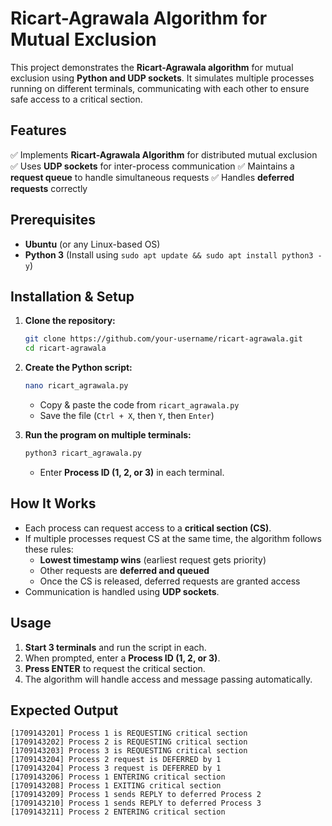 # Ricart-Agrawala Algorithm for Mutual Exclusion

This project demonstrates the **Ricart-Agrawala algorithm** for mutual exclusion using **Python and UDP sockets**. It simulates multiple processes running on different terminals, communicating with each other to ensure safe access to a critical section.

## Features
✅ Implements **Ricart-Agrawala Algorithm** for distributed mutual exclusion
✅ Uses **UDP sockets** for inter-process communication
✅ Maintains a **request queue** to handle simultaneous requests
✅ Handles **deferred requests** correctly

## Prerequisites
- **Ubuntu** (or any Linux-based OS)
- **Python 3** (Install using `sudo apt update && sudo apt install python3 -y`)

## Installation & Setup
1. **Clone the repository:**
   ```bash
   git clone https://github.com/your-username/ricart-agrawala.git
   cd ricart-agrawala
   ```
2. **Create the Python script:**
   ```bash
   nano ricart_agrawala.py
   ```
   - Copy & paste the code from `ricart_agrawala.py`
   - Save the file (`Ctrl + X`, then `Y`, then `Enter`)

3. **Run the program on multiple terminals:**
   ```bash
   python3 ricart_agrawala.py
   ```
   - Enter **Process ID (1, 2, or 3)** in each terminal.

## How It Works
- Each process can request access to a **critical section (CS)**.
- If multiple processes request CS at the same time, the algorithm follows these rules:
  - **Lowest timestamp wins** (earliest request gets priority)
  - Other requests are **deferred and queued**
  - Once the CS is released, deferred requests are granted access
- Communication is handled using **UDP sockets**.

## Usage
1. **Start 3 terminals** and run the script in each.
2. When prompted, enter a **Process ID (1, 2, or 3)**.
3. **Press ENTER** to request the critical section.
4. The algorithm will handle access and message passing automatically.

## Expected Output
```
[1709143201] Process 1 is REQUESTING critical section
[1709143202] Process 2 is REQUESTING critical section
[1709143203] Process 3 is REQUESTING critical section
[1709143204] Process 2 request is DEFERRED by 1
[1709143204] Process 3 request is DEFERRED by 1
[1709143206] Process 1 ENTERING critical section
[1709143208] Process 1 EXITING critical section
[1709143209] Process 1 sends REPLY to deferred Process 2
[1709143210] Process 1 sends REPLY to deferred Process 3
[1709143211] Process 2 ENTERING critical section
```



